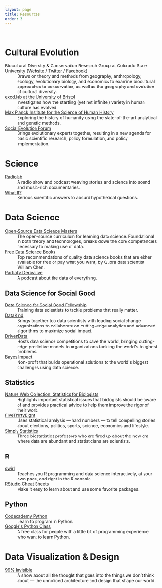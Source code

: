 ```yaml
---
layout: page
title: Resources
order: 3
---
```


<br>

# Cultural Evolution

<dl>
<dt>Biocultural Diversity & Conservation Research Group at Colorado State University (<a href="https://michaelcgavin.com/" target="_blank">﻿﻿Website</a> / <a href="https://twitter.com/bioculturalCSU" target="_blank">Twitter</a> / <a href="https://www.facebook.com/bioculturalCSU" target="_blank">Facebook</a>)</dt>
<dd>Draws on theory and methods from geography, anthropology, ecology, evolutionary biology, and economics to examine biocultural approaches to conservation, as well as the geography and evolution of cultural diversity.</dd>
<dt><a href="http://excd.org/" target="_blank">excd.lab at the University of Bristol﻿</a></dt>
<dd>Investigates how the startling (yet not infinite!) variety in human culture has evolved.</dd>
<dt><a href="http://www.shh.mpg.de/en" target="_blank">Max Planck Institute for the Science of Human History</a></dt>
<dd>Exploring the history of humanity using the state-of-the-art analytical and genetic methods.</dd>
<dt><a href="https://evolution-institute.org/social-evolution-forum/" target="_blank">Social Evolution Forum</a></dt>
<dd>Brings evolutionary experts together, resulting in a new agenda for basic scientific research, policy formulation, and policy implementation.</dd>
</dl>

# Science

<dl>
<dt><a href="http://radiolab.org/" target="_blank">Radiolab</a></dt>
<dd>A radio show and podcast weaving stories and science into sound and music-rich documentaries.</dd>
<dt><a href="http://what-if.xkcd.com/" target="_blank">What If?</a></dt>
<dd>Serious scientific answers to absurd hypothetical questions.</dd>
</dl>

# Data Science

<dl>
<dt><a href="http://datasciencemasters.org/" target="_blank">Open-Source Data Science Masters</a></dt>
<dd>The open-source curriculum for learning data science. Foundational in both theory and technologies, breaks down the core competencies necessary to making use of data.</dd>
<dt><a href="http://www.wzchen.com/data-science-books/" target="_blank">Free Data Science Books</a></dt>
<dd>Top recommendations of quality data science books that are either available for free or pay what you want, by Quora data scientist William Chen.</dd>
<dt><a href="http://partiallyderivative.com/" target="_blank">Partially Derivative</a></dt>
<dd>A podcast about the data of everything.</dd>
</dl>

## Data Science for Social Good
<dl>
<dt><a href="http://dssg.uchicago.edu/" target="_blank">Data Science for Social Good Fellowship</a></dt>
<dd>Training data scientists to tackle problems that really matter.</dd>
<dt><a href="http://datakind.org/" target="_blank">DataKind</a></dt>
<dd>Brings together top data scientists with leading social change organizations to collaborate on cutting-edge analytics and advanced algorithms to maximize social impact.</dd>
<dt><a href="http://drivendata.org/" target="_blank">DrivenData</a></dt>
<dd>Hosts data science competitions to save the world, bringing cutting-edge predictive models to organizations tackling the world's toughest problems.</dd>
<dt><a href="http://bayesimpact.org/" target="_blank">Bayes Impact</a></dt>
<dd>Non-profit that builds operational solutions to the world's biggest challenges using data science.</dd>
</dl>

## Statistics

<dl>
<dt><a href="http://nature.com/collections/qghhqm" target="_blank">Nature Web Collection: Statistics for Biologists</a></dt>
<dd>Highlights important statistical issues that biologists should be aware of and provides practical advice to help them improve the rigor of their work.</dd>
<dt><a href="http://fivethirtyeight.com/" target="_blank">FiveThirtyEight</a></dt>
<dd>Uses statistical analysis — hard numbers — to tell compelling stories about elections, politics, sports, science, economics and lifestyle.</dd>
<dt><a href="http://simplystatistics.org/" target="_blank">Simply Statistics</a></dt>
<dd>Three biostatistics professors who are fired up about the new era where data are abundant and statisticians are scientists.</dd>
</dl>

## R

<dl>
<dt><a href="http://swirlstats.com/" target="_blank">swirl</a></dt>
<dd>Teaches you R programming and data science interactively, at your own pace, and right in the R console.</dd>
<dt><a href="https://rstudio.com/resources/cheatsheets/" target="_blank">RStudio Cheat Sheets</a></dt>
<dd>Make it easy to learn about and use some favorite packages.</dd>
</dl>

## Python

<dl>
<dt><a href="https://developers.google.com/edu/python/" target="_blank">Codecademy Python</a></dt>
<dd>Learn to program in Python.</dd>
<dt><a href="https://developers.google.com/edu/python/" target="_blank">Google's Python Class</a></dt>
<dd>A free class for people with a little bit of programming experience who want to learn Python.</dd>
</dl>

# Data Visualization & Design

<dl>
<dt><a href="http://99percentinvisible.org/" target="_blank">99% Invisible</a></dt>
<dd>A show about all the thought that goes into the things we don’t think about — the unnoticed architecture and design that shape our world.</dd>
</dl>
